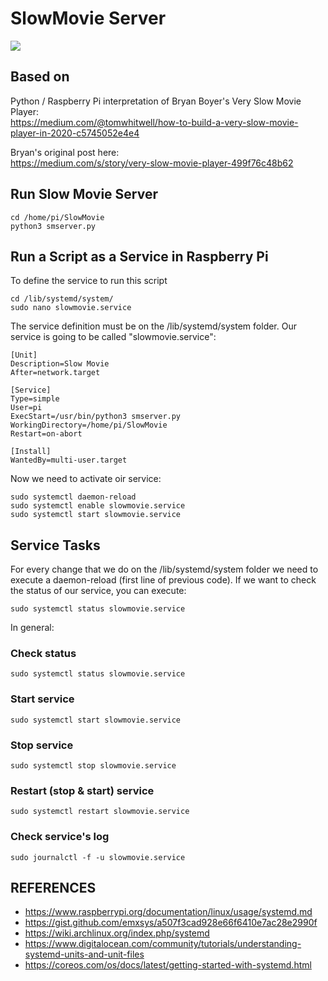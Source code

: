 # SlowMovie Server

![](Extras/img.jpg)


## Based on  
Python / Raspberry Pi interpretation of Bryan Boyer's Very Slow Movie Player:   
https://medium.com/@tomwhitwell/how-to-build-a-very-slow-movie-player-in-2020-c5745052e4e4

Bryan's original post here:  
https://medium.com/s/story/very-slow-movie-player-499f76c48b62  

## Run Slow Movie Server
```Shell
cd /home/pi/SlowMovie
python3 smserver.py
```

## Run a Script as a Service in Raspberry Pi
To define the service to run this script
```Shell
cd /lib/systemd/system/
sudo nano slowmovie.service
```
The service definition must be on the /lib/systemd/system folder. Our service is going to be called "slowmovie.service":
```text
[Unit]
Description=Slow Movie
After=network.target

[Service]
Type=simple
User=pi
ExecStart=/usr/bin/python3 smserver.py
WorkingDirectory=/home/pi/SlowMovie
Restart=on-abort

[Install]
WantedBy=multi-user.target
```
Now we need to activate oir service:
```Shell
sudo systemctl daemon-reload
sudo systemctl enable slowmovie.service
sudo systemctl start slowmovie.service
````

## Service Tasks
For every change that we do on the /lib/systemd/system folder we need to execute a daemon-reload (first line of previous code). If we want to check the status of our service, you can execute:

`sudo systemctl status slowmovie.service`

In general:

### Check status
`sudo systemctl status slowmovie.service`

### Start service
`sudo systemctl start slowmovie.service`

### Stop service
`sudo systemctl stop slowmovie.service`

### Restart (stop & start) service
`sudo systemctl restart slowmovie.service`

### Check service's log
`sudo journalctl -f -u slowmovie.service`

## REFERENCES
- https://www.raspberrypi.org/documentation/linux/usage/systemd.md
- https://gist.github.com/emxsys/a507f3cad928e66f6410e7ac28e2990f
- https://wiki.archlinux.org/index.php/systemd
- https://www.digitalocean.com/community/tutorials/understanding-systemd-units-and-unit-files
- https://coreos.com/os/docs/latest/getting-started-with-systemd.html
